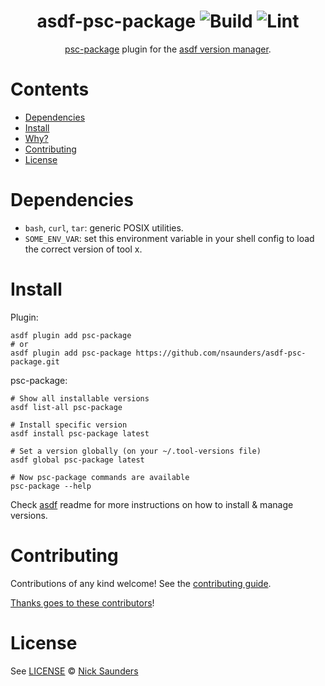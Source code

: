 <div align="center">

# asdf-psc-package ![Build](https://github.com/nsaunders/asdf-psc-package/workflows/Build/badge.svg) ![Lint](https://github.com/nsaunders/asdf-psc-package/workflows/Lint/badge.svg)

[psc-package](https://psc-package.readthedocs.io) plugin for the [asdf version manager](https://asdf-vm.com).

</div>

# Contents

- [Dependencies](#dependencies)
- [Install](#install)
- [Why?](#why)
- [Contributing](#contributing)
- [License](#license)

# Dependencies

- `bash`, `curl`, `tar`: generic POSIX utilities.
- `SOME_ENV_VAR`: set this environment variable in your shell config to load the correct version of tool x.

# Install

Plugin:

```shell
asdf plugin add psc-package
# or
asdf plugin add psc-package https://github.com/nsaunders/asdf-psc-package.git
```

psc-package:

```shell
# Show all installable versions
asdf list-all psc-package

# Install specific version
asdf install psc-package latest

# Set a version globally (on your ~/.tool-versions file)
asdf global psc-package latest

# Now psc-package commands are available
psc-package --help
```

Check [asdf](https://github.com/asdf-vm/asdf) readme for more instructions on how to
install & manage versions.

# Contributing

Contributions of any kind welcome! See the [contributing guide](contributing.md).

[Thanks goes to these contributors](https://github.com/nsaunders/asdf-psc-package/graphs/contributors)!

# License

See [LICENSE](LICENSE) © [Nick Saunders](https://github.com/nsaunders/)
